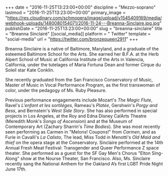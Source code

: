 +++
date = "2016-11-25T13:23:00+00:00"
discipline = "Mezzo-soprano"
lastmod = "2016-11-25T13:23:00+00:00"
primary_image = "https://res.cloudinary.com/schmopera/image/upload/v1545409169/media/webhook-uploads/1480080154071/2016-11-24---Breanna-Sinclaire.jpg.jpg"
publishDate = "2016-11-25T13:23:00+00:00"
slug = "breanna-sinclaire"
title = "Breanna Sinclairé"
[[social_media]]
platform = " Twitter"
template = "social-media"
url = "https://twitter.com/bronzequeen2911"
+++

Breanna Sinclaire is a native of Baltimore, Maryland, and a graduate of the esteemed Baltimore School for the Arts. She earned her B.F.A. at the Herb Alpert School of Music at California Institute of the Arts in Valencia, California, under the tutelages of Maria Fortuna Dean and former Cirque du Soleil star Kate Conklin.

She recently graduated from the San Francisco Conservatory of Music, Master of Music in Vocal Performance Program, as the first transwoman of color, under the pedagogy of Ms. Ruby Pleasure.

Previous performance engagements include Mozart's *The Magic Flute*, Ravel's *L'enfant et les sortilèges*, Rameau's *Platée*, Gershwin's *Porgy and Bess*, and Bernstein's *West Side Story*. She has also performed in special projects in Los Angeles, at the Roy and Edna Disney CalArts Theatre (Meredith Monk's *Songs of Ascension*) and at the Museum of Contemporary Art (Zachary Sharrin's *Time Bodies*). She was most recently seen performing as Carmen in "Melons! Coupons!" from *Carmen*, and as Furie in Cavalli's *La Calisto*, The lead, Miss Todd in Menotti's *Old Maid and thief* on the opera stage at the Conservatory. Sinclaire performed at the 14th Annual Fresh Meat Festival: Transgender and Queer Performance Z space theater. She performed as a guest for the SF Gay Men's Chorus "Elton Sing-Along" show at the Nourse Theater, San Francisco. Also, Ms. Sinclaire recently sang the National Anthem for the Oakland A’s first LGBT Pride Night June 17th.

